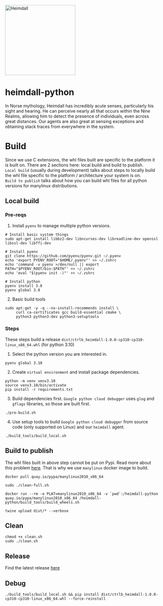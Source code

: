 <img src="assets/heimdall.jpg" alt="Heimdall" width="230px">

# heimdall-python
In Norse mythology, Heimdall has incredibly acute senses, particularly his sight and hearing. He can perceive nearly all that occurs within the Nine Realms, allowing him to detect the presence of individuals, even across great distances. Our agents are also great at sensing exceptions and obtaining stack traces from everywhere in the system.

# Build 
Since we use C extensions, the whl files built are specific to the platform it is built on. There are 2 sections here: local build and build to publish.  
`Local build` (usually during development) talks about steps to locally build the whl file specific to the platform / architecture your system is on.  
`Build to publish` talks about how you can build whl files for all python versions for manylinux distributions.
## Local build
### Pre-reqs
1. Install `pyenv` to manage multiple python versions.
```
# Install basic system things
sudo apt-get install libbz2-dev libncurses-dev libreadline-dev openssl libssl-dev libffi-dev

# Install pyenv
git clone https://github.com/pyenv/pyenv.git ~/.pyenv
echo 'export PYENV_ROOT="$HOME/.pyenv"' >> ~/.zshrc
echo 'command -v pyenv >/dev/null || export PATH="$PYENV_ROOT/bin:$PATH"' >> ~/.zshrc
echo 'eval "$(pyenv init -)"' >> ~/.zshrc

# Install python
pyenv install 3.8
pyenv global 3.8
```

2. Basic build tools
```
sudo apt-get -y -q --no-install-recommends install \
     curl ca-certificates gcc build-essential cmake \
     python3 python3-dev python3-setuptools
```

### Steps
These steps build a release `dist/ctrlb_heimdall-1.0.0-cp310-cp310-linux_x86_64.whl`  (for python 3.10)  

1. Select the python version you are interested in.
```
pyenv global 3.10
```

2. Create `virtual environment` and install package dependencies.
```
python -m venv venv3.10
source venv3.10/bin/activate
pip install -r requirements.txt
```

3. Build dependencies first. `Google python cloud debugger` uses `glog` and `gflags` libraries, so those are built first.
```
./pre-build.sh
```

4. Use setup tools to build `Google python cloud debugger` from source code (only supported on Linux) and our `heimdall` agent.
```
./build_tools/build_local.sh
```
## Build to publish
The whl files built in above step cannot be put on Pypi. Read more about this problem [here](https://github.com/pypa/manylinux). That is why we use `manylinux` docker image to build.

```
docker pull quay.io/pypa/manylinux2010_x86_64

sudo ./clean-full.sh

docker run --rm -e PLAT=manylinux2010_x86_64 -v `pwd`:/heimdall-python quay.io/pypa/manylinux2010_x86_64 /heimdall-python/build_tools/build_wheels.sh

twine upload dist/* --verbose
```
## Clean
```
chmod +x clean.sh
sudo ./clean.sh
```


## Release
Find the latest release [here](https://github.com/ctrlb-hq/heimdall-python/releases/latest/download/heimdall_python-0.1.0-cp310-cp310-linux_x86_64.whl)

## Debug
```
./build_tools/build_local.sh && pip install dist/ctrlb_heimdall-1.0.0-cp310-cp310-linux_x86_64.whl --force-reinstall
```








